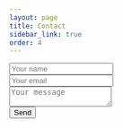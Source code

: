```yaml
---
layout: page
title: Contact
sidebar_link: true
order: 4
---
```


<div id="contactContainer">
  <form method="POST" id="contactForm">
    <div class="contactField">
      <input type="name" name="name" id="name" placeholder="Your name">
    </div>
    <div class="contactField">
      <input type="email" name="email" id="email" placeholder="Your email">
    </div>
    <div class="contactField">
      <textarea name="message" id="message" placeholder="Your message"></textarea>
    </div>
    <div class="contactButton">
      <button type="submit">Send</button>
    </div>
  </form>
</div>

<div id="formSubmitted" style="display:none">
  <p></p>
</div>

<script type="text/javascript" src="http://ajax.googleapis.com/ajax/libs/jquery/2.1.4/jquery.min.js"></script>
<script>
  $(function() {
    $('#contactForm').on('submit', function(e) {
      e.preventDefault();
      $.ajax({
        url: "https://formspree.io/srpecnik+website@gmail.com",
        method: "POST",
        data: {
          name: $('#name').val(),
          email: $('#email').val(),
          message: $('#message').val(),
        },
        dataType: "json",
        beforeSend: function() {
          console.log('Sending!');
          $('#contactForm').hide();
          $('#formSubmitted').show();
          $('#formSubmitted p').text("Sending...");
        },
        success: function() {
          console.log('success');
          $('#contactForm').hide();
          $('#formSubmitted').show();
          $('#formSubmitted p').text("Thanks for your email!  I'll be in touch.");
        },
        error: function() {
          console.log('error');
          $('#contactForm').hide();
          $('#formSubmitted').show();
          $('#formSubmitted p').text("Oops!  Looks like something went wrong.");
        }   
      });
    })
  });
</script>
